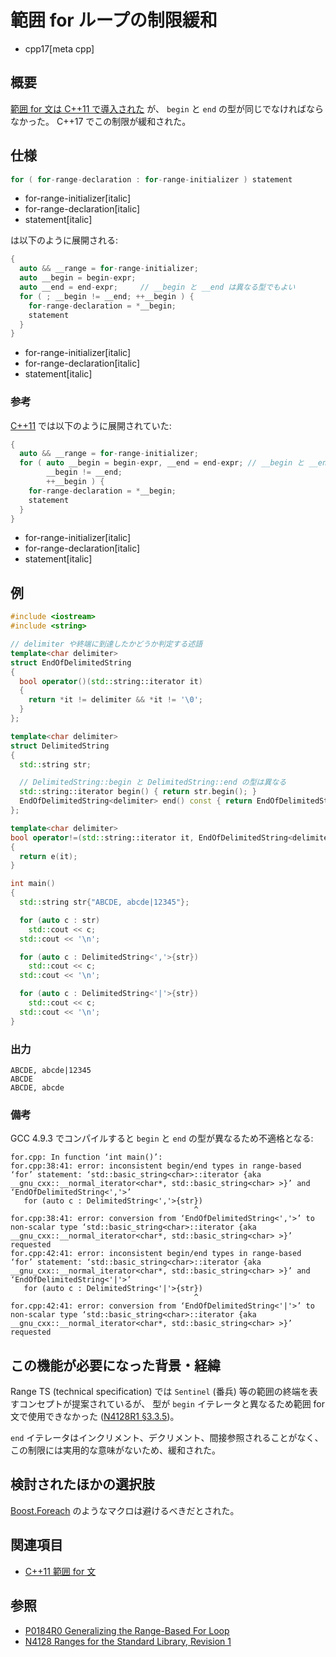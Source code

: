 # 範囲 for ループの制限緩和
* cpp17[meta cpp]

## 概要

[範囲 for 文は C++11 で導入された](/lang/cpp11/range_based_for.md) が、
`begin` と `end` の型が同じでなければならなかった。
C++17 でこの制限が緩和された。

## 仕様

```cpp
for ( for-range-declaration : for-range-initializer ) statement
```
* for-range-initializer[italic]
* for-range-declaration[italic]
* statement[italic]

は以下のように展開される:

```cpp
{
  auto && __range = for-range-initializer;
  auto __begin = begin-expr;
  auto __end = end-expr;     // __begin と __end は異なる型でもよい
  for ( ; __begin != __end; ++__begin ) {
    for-range-declaration = *__begin;
    statement
  }
}
```
* for-range-initializer[italic]
* for-range-declaration[italic]
* statement[italic]

### 参考

[C++11](/lang/cpp11/range_based_for.md) では以下のように展開されていた:
```cpp
{
  auto && __range = for-range-initializer;
  for ( auto __begin = begin-expr, __end = end-expr; // __begin と __end は同じ型でなければならない
        __begin != __end;
        ++__begin ) {
    for-range-declaration = *__begin;
    statement
  }
}
```
* for-range-initializer[italic]
* for-range-declaration[italic]
* statement[italic]


## 例
```cpp
#include <iostream>
#include <string>

// delimiter や終端に到達したかどうか判定する述語
template<char delimiter>
struct EndOfDelimitedString
{
  bool operator()(std::string::iterator it)
  {
    return *it != delimiter && *it != '\0';
  }
};

template<char delimiter>
struct DelimitedString
{
  std::string str;

  // DelimitedString::begin と DelimitedString::end の型は異なる
  std::string::iterator begin() { return str.begin(); }
  EndOfDelimitedString<delimiter> end() const { return EndOfDelimitedString<delimiter>(); }
};

template<char delimiter>
bool operator!=(std::string::iterator it, EndOfDelimitedString<delimiter> e)
{
  return e(it);
}

int main()
{
  std::string str{"ABCDE, abcde|12345"};

  for (auto c : str)
    std::cout << c;
  std::cout << '\n';

  for (auto c : DelimitedString<','>{str})
    std::cout << c;
  std::cout << '\n';

  for (auto c : DelimitedString<'|'>{str})
    std::cout << c;
  std::cout << '\n';
}
```

### 出力
```
ABCDE, abcde|12345
ABCDE
ABCDE, abcde
```

### 備考

GCC 4.9.3 でコンパイルすると `begin` と `end` の型が異なるため不適格となる:

```
for.cpp: In function ‘int main()’:
for.cpp:38:41: error: inconsistent begin/end types in range-based ‘for’ statement: ‘std::basic_string<char>::iterator {aka __gnu_cxx::__normal_iterator<char*, std::basic_string<char> >}’ and ‘EndOfDelimitedString<','>’
   for (auto c : DelimitedString<','>{str})
                                         ^
for.cpp:38:41: error: conversion from ‘EndOfDelimitedString<','>’ to non-scalar type ‘std::basic_string<char>::iterator {aka __gnu_cxx::__normal_iterator<char*, std::basic_string<char> >}’ requested
for.cpp:42:41: error: inconsistent begin/end types in range-based ‘for’ statement: ‘std::basic_string<char>::iterator {aka __gnu_cxx::__normal_iterator<char*, std::basic_string<char> >}’ and ‘EndOfDelimitedString<'|'>’
   for (auto c : DelimitedString<'|'>{str})
                                         ^
for.cpp:42:41: error: conversion from ‘EndOfDelimitedString<'|'>’ to non-scalar type ‘std::basic_string<char>::iterator {aka __gnu_cxx::__normal_iterator<char*, std::basic_string<char> >}’ requested
```


## この機能が必要になった背景・経緯

Range TS (technical specification) では `Sentinel` (番兵) 等の範囲の終端を表すコンセプトが提案されているが、
型が `begin` イテレータと異なるため範囲 for 文で使用できなかった
([N4128R1 §3.3.5](http://www.open-std.org/jtc1/sc22/wg21/docs/papers/2014/n4128.html#an-iterables-end-may-have-a-different-type-than-its-begin))。

`end` イテレータはインクリメント、デクリメント、間接参照されることがなく、この制限には実用的な意味がないため、緩和された。

## 検討されたほかの選択肢

[Boost.Foreach](http://boost.org/libs/foreach) のようなマクロは避けるべきだとされた。

## 関連項目

* [C++11 範囲 for 文](/lang/cpp11/range_based_for.md)

## 参照

* [P0184R0 Generalizing the Range-Based For Loop](http://www.open-std.org/jtc1/sc22/wg21/docs/papers/2016/p0184r0.html)
* [N4128 Ranges for the Standard Library, Revision 1](http://www.open-std.org/jtc1/sc22/wg21/docs/papers/2014/n4128.html)
